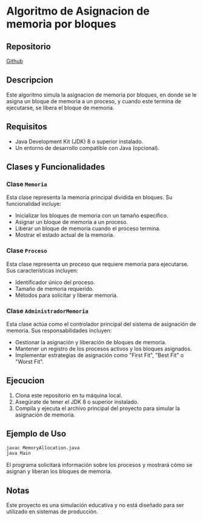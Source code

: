 # Algoritmo de Asignacion de memoria por bloques

## Repositorio

[Github](https://github.com/box-bm/AlgoritmoAsignacionBloques)

## Descripcion

Este algoritmo simula la asignacion de memoria por bloques, en donde se le asigna un bloque de memoria a un proceso, y cuando este termina de ejecutarse, se libera el bloque de memoria.

## Requisitos

- Java Development Kit (JDK) 8 o superior instalado.
- Un entorno de desarrollo compatible con Java (opcional).

## Clases y Funcionalidades

### Clase `Memoria`

Esta clase representa la memoria principal dividida en bloques. Su funcionalidad incluye:

- Inicializar los bloques de memoria con un tamaño específico.
- Asignar un bloque de memoria a un proceso.
- Liberar un bloque de memoria cuando el proceso termina.
- Mostrar el estado actual de la memoria.

### Clase `Proceso`

Esta clase representa un proceso que requiere memoria para ejecutarse. Sus características incluyen:

- Identificador único del proceso.
- Tamaño de memoria requerido.
- Métodos para solicitar y liberar memoria.

### Clase `AdministradorMemoria`

Esta clase actúa como el controlador principal del sistema de asignación de memoria. Sus responsabilidades incluyen:

- Gestionar la asignación y liberación de bloques de memoria.
- Mantener un registro de los procesos activos y los bloques asignados.
- Implementar estrategias de asignación como "First Fit", "Best Fit" o "Worst Fit".

## Ejecucion

1. Clona este repositorio en tu máquina local.
2. Asegúrate de tener el JDK 8 o superior instalado.
3. Compila y ejecuta el archivo principal del proyecto para simular la asignación de memoria.

## Ejemplo de Uso

```bash
javac MemoryAllocation.java
java Main
```

El programa solicitará información sobre los procesos y mostrará cómo se asignan y liberan los bloques de memoria.

## Notas

Este proyecto es una simulación educativa y no está diseñado para ser utilizado en sistemas de producción.
